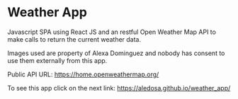 # Weather App

Javascript SPA using React JS and an restful Open Weather Map API to make calls to return the current weather data.

Images used are property of Alexa Dominguez and nobody has consent to use them externally from this app.

Public API URL: https://home.openweathermap.org/


To see this app click on the next link: https://aledosa.github.io/weather_app/
